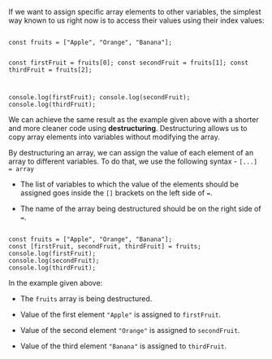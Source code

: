 If we want to assign specific array elements
to other variables,
the simplest way known to us right now
is to access their values using their
index values:

<codeblock language="javascript" type="lesson">
<code>
const fruits = ["Apple", "Orange", "Banana"];

const firstFruit = fruits[0];
const secondFruit = fruits[1];
const thirdFruit = fruits[2];

console.log(firstFruit);
console.log(secondFruit);
console.log(thirdFruit);
</code>
</codeblock>

We can achieve the same result
as the example given above
with a shorter and more cleaner code
using **destructuring**.
Destructuring allows us to
copy array elements into variables
without modifying the array.

By destructuring an array,
we can assign the value of
each element of an array
to different variables.
To do that,
we use the following syntax -
`[...] = array`

- The list of variables to which
  the value of the elements should
  be assigned goes inside the `[]` brackets
  on the left side of `=`.

- The name of the array being destructured
  should be on the right side of `=`.

<codeblock language="javascript" type="lesson">
<code>
const fruits = ["Apple", "Orange", "Banana"];
const [firstFruit, secondFruit, thirdFruit] = fruits;
console.log(firstFruit);
console.log(secondFruit);
console.log(thirdFruit);
</code>
</codeblock>

In the example given above:

- The `fruits` array is being destructured.

- Value of the first element `"Apple"`
  is assigned to `firstFruit`.

- Value of the second element `"Orange"`
  is assigned to `secondFruit`.

- Value of the third element `"Banana"`
  is assigned to `thirdFruit`.
